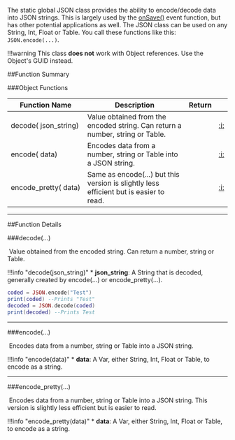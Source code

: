 The static global JSON class provides the ability to encode/decode data into JSON strings. This is largely used by the [onSave()](event.md#onsave) event function, but has other potential applications as well. The JSON class can be used on any String, Int, Float or Table. You call these functions like this: `JSON.encode(...)`.

!!!warning
    This class **does not** work with Object references. Use the Object's GUID instead.



##Function Summary

###Object Functions

Function Name | Description | Return | &nbsp;
-- | -- | -- | --:
decode([<span class="tag str"></span>](types.md)&nbsp;json_string) | Value obtained from the encoded string. Can return a number, string or Table. | [<span class="ret var"></span>](types.md) | [:i:](#decode)
encode([<span class="tag var"></span>](types.md)&nbsp;data) | Encodes data from a number, string or Table into a JSON string. | [<span class="ret str"></span>](types.md) | [:i:](#encode)
encode_pretty([<span class="tag var"></span>](types.md)&nbsp;data) | Same as encode(...) but this version is slightly less efficient but is easier to read. | [<span class="ret str"></span>](types.md) | [:i:](#encode_pretty)

---


##Function Details

###decode(...)

[<span class="ret var"></span>](types.md)&nbsp;Value obtained from the encoded string. Can return a number, string or Table.

!!!info "decode(json_string)"
    * [<span class="tag str"></span>](types.md) **json_string**: A String that is decoded, generally created by encode(...) or encode_pretty(...).

``` Lua
coded = JSON.encode("Test")
print(coded) --Prints "Test"
decoded = JSON.decode(coded)
print(decoded) --Prints Test
```

---


###encode(...)

[<span class="ret str"></span>](types.md)&nbsp;Encodes data from a number, string or Table into a JSON string.

!!!info "encode(data)"
    * [<span class="tag var"></span>](types.md) **data**: A Var, either String, Int, Float or Table, to encode as a string.

---


###encode_pretty(...)

[<span class="ret str"></span>](types.md)&nbsp;Encodes data from a number, string or Table into a JSON string. This version is slightly less efficient but is easier to read.

!!!info "encode_pretty(data)"
    * [<span class="tag var"></span>](types.md) **data**: A Var, either String, Int, Float or Table, to encode as a string.
